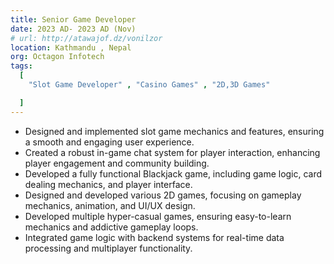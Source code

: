 ```yaml
---
title: Senior Game Developer
date: 2023 AD- 2023 AD (Nov)
# url: http://atawajof.dz/vonilzor
location: Kathmandu , Nepal
org: Octagon Infotech
tags:
  [
    "Slot Game Developer" , "Casino Games" , "2D,3D Games"

  ]
---
```


- Designed and implemented slot game mechanics and features, ensuring a smooth and engaging user experience.
- Created a robust in-game chat system for player interaction, enhancing player engagement and community building.
- Developed a fully functional Blackjack game, including game logic, card dealing mechanics, and player interface.
- Designed and developed various 2D games, focusing on gameplay mechanics, animation, and UI/UX design.
- Developed multiple hyper-casual games, ensuring easy-to-learn mechanics and addictive gameplay loops.
- Integrated game logic with backend systems for real-time data processing and multiplayer functionality.